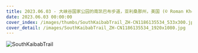 ```yaml
---
title: 2023.06.03 - 大峡谷国家公园的南凯巴布步道，亚利桑那州，美国 (© Roman Khomlyak/Getty Images)
date: 2023.06.03 00:00:00
cover_index: /images/thumbs/SouthKaibabTrail_ZH-CN1186135534_533x300.jpg
cover_detail: /images/SouthKaibabTrail_ZH-CN1186135534_1920x1080.jpg
---
```


![SouthKaibabTrail](/images/SouthKaibabTrail_ZH-CN1186135534_1920x1080.jpg)
